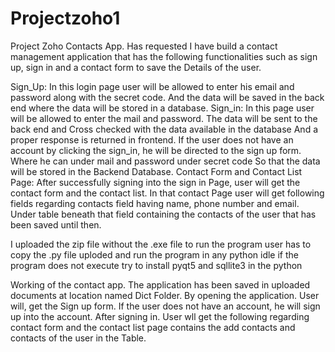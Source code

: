 # Projectzoho1
Project Zoho Contacts App.
Has requested I have build a contact management application that has the following functionalities such as sign up, sign in and a contact form to save the Details of the user.

Sign_Up:
        In this login page user will be allowed to enter his email and password along with the secret code. And the data will be saved in the back end where the data will be stored  in a database.
Sign_in:
       In this page user will be allowed to enter the mail and password. The data will be sent to the back end and Cross checked with the data available in the database And a proper response is returned in frontend.
       If the user does not have an account by clicking the sign_in, he will be directed to the sign up form. Where he can under mail and password under secret code So that the data will be stored in the Backend Database.
Contact Form and Contact List Page:
       After successfully signing into the sign in Page, user will get the contact form and the contact list.
       In that contact Page user will get following fields regarding contacts field having name, phone number and email. Under table beneath that field containing the contacts of the user that has been saved until then.
       
I  uploaded the zip file without the .exe file to run the program user has to copy the .py file uploded 
and run the program in any python idle if the program does not execute try to install pyqt5 and sqllite3 in the python
      
             
       
Working of the contact app.
       The application has been saved in  uploaded documents at location named Dict Folder. By opening the application. User will,  get the Sign up form. If the user does not have an account, he will sign up into the account. After signing in. User wll get the following regarding contact form and the contact list page contains the add contacts and contacts of the user  in the Table.
